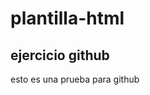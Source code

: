 # plantilla-html
<!DOCTYPE html>
<html lang="en">
<head>
<meta charset="UTF-8">
<meta name="viewport" content="width=device-width, initial-scale=1.0">
<title>Document</title>
</head>
<body>
<h2>ejercicio github</h2>
<p>esto es una prueba para github</p>
</body>
</html> 
